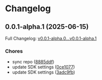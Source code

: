 # Changelog

## 0.0.1-alpha.1 (2025-06-15)

Full Changelog: [v0.0.1-alpha.0...v0.0.1-alpha.1](https://github.com/BoomchainLabs/awesome-vite/compare/v0.0.1-alpha.0...v0.0.1-alpha.1)

### Chores

* sync repo ([8885ddf](https://github.com/BoomchainLabs/awesome-vite/commit/8885ddfe4f9393ae3276887b3b0638de0447b6ca))
* update SDK settings ([0ce1077](https://github.com/BoomchainLabs/awesome-vite/commit/0ce1077234c82ac55f5194a6137c780eb9f72b0e))
* update SDK settings ([3adc9fb](https://github.com/BoomchainLabs/awesome-vite/commit/3adc9fb950885caa76876b9f085628999a0ab118))
